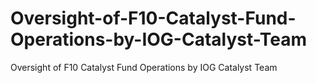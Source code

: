 # Oversight-of-F10-Catalyst-Fund-Operations-by-IOG-Catalyst-Team
Oversight of F10 Catalyst Fund Operations by IOG Catalyst Team
